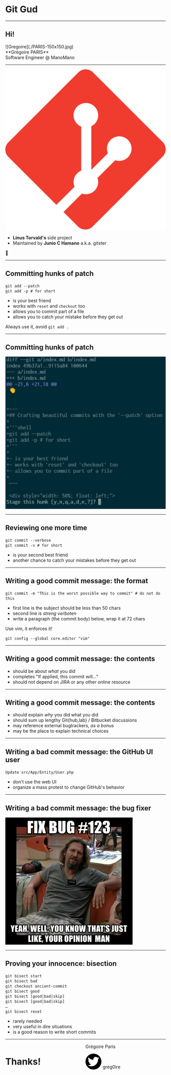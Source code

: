 # Git Gud

---
<!-- .slide: id="hello" -->
## Hi!

<div>
  <span id="gregoire">![Gregoire](./PARIS-150x150.jpg)</span><br />
  **Grégoire PARIS**<br />
  <span class="job">
  Software Engineer @ ManoMano<br />
  </span>
</div>

---
<img src="./git.svg" />

- **Linus Torvald's** side project
- Maintained by **Junio C Hamano** a.k.a. gitster

👏


---
## Committing hunks of patch

```shell
git add --patch
git add -p # for short
```

- is your best friend
- works with `reset` and `checkout` too
- allows you to commit part of a file
- allows you to catch your mistake before they get out

Always use it, avoid `git add .`

---
## Committing hunks of patch

<img src="./patch-option.png" alt="patch screenshot" />

---
## Reviewing one more time

```shell
git commit --verbose
git commit -v # for short
```

- is your second best friend
- another chance to catch your mistakes before they get out

---
## Writing a good commit message: the format

```shell
git commit -m "This is the worst possible way to commit" # do not do this
```

- first line is the subject should be less than 50 chars
- second line is _streng verboten_
- write a paragraph (the commit body) below, wrap it at 72 chars

Use vim, it enforces it!

```shell
git config --global core.editor "vim"
```

---
## Writing a good commit message: the contents

- should be about *what* you did
- completes "If applied, this commit will…"
- should not depend on JIRA or any other online resource

---
## Writing a good commit message: the contents

- should explain *why* you did what you did
- should sum up lengthy Git{hub,lab} / Bitbucket discussions
- may reference external bugtrackers, *as a bonus*
- may be the place to explain technical choices

---
## Writing a bad commit message: the GitHub UI user

`Update src/App/Entity/User.php`

- don't use the web UI
- organize a mass protest to change GitHub's behavior


---
## Writing a bad commit message: the bug fixer

<img src="./opinion.jpg" alt="your opinion" />

---
## Proving your innocence: bisection

```shell
git bisect start
git bisect bad
git checkout ancient-commit
git bisect good
git bisect [good|bad|skip]
git bisect [good|bad|skip]
…
git bisect reset
```

- rarely needed
- very useful in dire situations
- is a good reason to write short commits

---

<div style="width: 50%; float: left;">
<h1>Thanks!</h1>
</div>
<div>
  <p>Grégoire Paris</p>
  <p><img src="./twi1.svg" width="50" style="vertical-align: text-bottom; margin: 0;" /> greg0ire</p>
</div>
